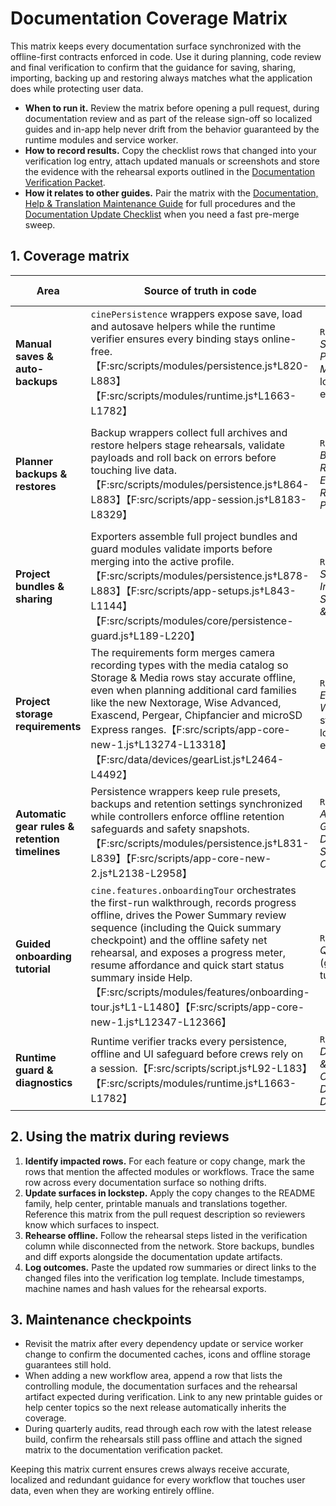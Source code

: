 # Documentation Coverage Matrix

This matrix keeps every documentation surface synchronized with the offline-first
contracts enforced in code. Use it during planning, code review and final
verification to confirm that the guidance for saving, sharing, importing,
backing up and restoring always matches what the application does while
protecting user data.

- **When to run it.** Review the matrix before opening a pull request, during
  documentation review and as part of the release sign-off so localized guides
  and in-app help never drift from the behavior guaranteed by the runtime
  modules and service worker.
- **How to record results.** Copy the checklist rows that changed into your
  verification log entry, attach updated manuals or screenshots and store the
  evidence with the rehearsal exports outlined in the
  [Documentation Verification Packet](documentation-verification-packet.md).
- **How it relates to other guides.** Pair the matrix with the
  [Documentation, Help & Translation Maintenance Guide](documentation-maintenance.md)
  for full procedures and the [Documentation Update Checklist](documentation-update-checklist.md)
  when you need a fast pre-merge sweep.

## 1. Coverage matrix

| Area | Source of truth in code | README family | In-app help & hover copy | Printable runbooks | Translation surfaces | Verification notes |
| --- | --- | --- | --- | --- | --- | --- |
| **Manual saves & auto-backups** | `cinePersistence` wrappers expose save, load and autosave helpers while the runtime verifier ensures every binding stays online-free.【F:src/scripts/modules/persistence.js†L820-L883】【F:src/scripts/modules/runtime.js†L1663-L1782】 | `README.md` → *Saving & Project Management*, localized equivalents. | Help topics under **Saving projects**, hover help on **Save** and autosave status overlays. | `docs/offline-readiness.md`, `docs/operations-checklist.md`. | `src/scripts/translations.js` entries `save*`, `autosave*`, `backupGuardian*`. | Capture manual save + autosave rehearsal, log selector timestamps, archive diff export.
| **Planner backups & restores** | Backup wrappers collect full archives and restore helpers stage rehearsals, validate payloads and roll back on errors before touching live data.【F:src/scripts/modules/persistence.js†L864-L883】【F:src/scripts/app-session.js†L8183-L8329】 | `README.md` → *Backup & Recovery*, *Emergency Recovery Playbook*. | Help topics under **Backups**, the **Data & Storage dashboard** article, restore dialogs and forced pre-restore backup notices.【F:index.html†L4275-L4355】 | `docs/save-share-restore-reference.md`, `docs/backup-rotation-guide.md`. | `src/scripts/translations.js` entries `backup*`, `restore*`, `compareVersions*`. | Store fresh `planner-backup.json`, rehearse restore in isolated profile, attach runtime guard output.
| **Project bundles & sharing** | Exporters assemble full project bundles and guard modules validate imports before merging into the active profile.【F:src/scripts/modules/persistence.js†L878-L883】【F:src/scripts/app-setups.js†L843-L1144】【F:src/scripts/modules/core/persistence-guard.js†L189-L220】 | `README.md` → *Sharing & Imports*, *Save, Share & Import Drill*. | Help topics for **Project bundles**, hover help on **Export project**/**Import project**. | `docs/save-share-restore-reference.md`, `docs/offline-readiness.md`. | `src/scripts/translations.js` entries `exportProject*`, `importProject*`, `shareBundle*`. | Export project bundle, import on verification profile, record incident notes diff.
| **Project storage requirements** | The requirements form merges camera recording types with the media catalog so Storage & Media rows stay accurate offline, even when planning additional card families like the new Nextorage, Wise Advanced, Exascend, Pergear, Chipfancier and microSD Express ranges.【F:src/scripts/app-core-new-1.js†L13274-L13318】【F:src/data/devices/gearList.js†L2464-L4492】 | `README.md` → *Everyday Workflow* step 4; localized equivalents. | Storage section in the project dialog help text and offline walkthroughs. | `docs/offline-readiness.md` (Storage hygiene), `docs/operations-checklist.md`. | `src/scripts/translations.js` entries `storageNeeds*`. | Add and restore storage rows covering CFexpress, CFast, SD and microSD media during rehearsal, confirm autosave captures the entries, and verify the Recording Frame Rate field announces the allowed 1–max fps range for the selected sensor mode while preserving the entered value across saves and exports.
| **Automatic gear rules & retention timelines** | Persistence wrappers keep rule presets, backups and retention settings synchronized while controllers enforce offline retention safeguards and safety snapshots.【F:src/scripts/modules/persistence.js†L831-L839】【F:src/scripts/app-core-new-2.js†L2138-L2958】 | `README.md` → *Automatic Gear Rules*, *Data & Storage Overview*. | Help topics under **Automatic gear rules**, retention warnings in dialogs. | `docs/auto-gear-rule-options.md`, `docs/testing-plan.md`. | `src/scripts/translations.js` entries `autoGear*`, `retention*`. | Export `auto-gear-rules-*.json`, confirm retention summary, capture verification screenshot.
| **Guided onboarding tutorial** | `cine.features.onboardingTour` orchestrates the first-run walkthrough, records progress offline, drives the Power Summary review sequence (including the Quick summary checkpoint) and the offline safety net rehearsal, and exposes a progress meter, resume affordance and quick start status summary inside Help.【F:src/scripts/modules/features/onboarding-tour.js†L1-L1480】【F:src/scripts/app-core-new-1.js†L12347-L12366】 | `README.md` → *Quick Start* (guided tutorial step). | Help dialog quick start checklist button, copy and progress status. | `docs/documentation-update-checklist.md` (first-run rehearsal). | `src/scripts/translations.js` entries `onboardingTour*`, `helpOnboardingTutorialCopy`. | Launch the tutorial offline, confirm the Power Summary step highlights Results, the offline safety net step calls out the indicator and autosave safeguards, the Quick summary checkpoint card is called out, the meter reflects saved progress, the resume hint reports counts after reopening, the quick start status reports completed/total counts and next step, skip/complete persistence holds and replay works from Help.
| **Runtime guard & diagnostics** | Runtime verifier tracks every persistence, offline and UI safeguard before crews rely on a session.【F:src/scripts/script.js†L92-L183】【F:src/scripts/modules/runtime.js†L1663-L1782】 | `README.md` → *Data Safety & Offline Operation*, *Data Integrity Drills*. | Help diagnostics topic, console guidance inside **Settings → Diagnostics log**. | `docs/offline-readiness.md`, `docs/operations-checklist.md`, `docs/testing-plan.md`. | `src/scripts/translations.js` entries `diagnostics*`, `runtimeIntegrity*`. | Run `window.cineRuntime.verifyCriticalFlows({ warnOnFailure: true })`, archive console capture.

## 2. Using the matrix during reviews

1. **Identify impacted rows.** For each feature or copy change, mark the rows that
   mention the affected modules or workflows. Trace the same row across every
   documentation surface so nothing drifts.
2. **Update surfaces in lockstep.** Apply the copy changes to the README family,
   help center, printable manuals and translations together. Reference this
   matrix from the pull request description so reviewers know which surfaces to
   inspect.
3. **Rehearse offline.** Follow the rehearsal steps listed in the verification
   column while disconnected from the network. Store backups, bundles and diff
   exports alongside the documentation update artifacts.
4. **Log outcomes.** Paste the updated row summaries or direct links to the
   changed files into the verification log template. Include timestamps, machine
   names and hash values for the rehearsal exports.

## 3. Maintenance checkpoints

- Revisit the matrix after every dependency update or service worker change to
  confirm the documented caches, icons and offline storage guarantees still hold.
- When adding a new workflow area, append a row that lists the controlling
  module, the documentation surfaces and the rehearsal artifact expected during
  verification. Link to any new printable guides or help center topics so the
  next release automatically inherits the coverage.
- During quarterly audits, read through each row with the latest release build,
  confirm the rehearsals still pass offline and attach the signed matrix to the
  documentation verification packet.

Keeping this matrix current ensures crews always receive accurate, localized and
redundant guidance for every workflow that touches user data, even when they are
working entirely offline.
